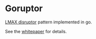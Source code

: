 # Goruptor

[LMAX disruptor](https://lmax-exchange.github.io/disruptor/) pattern implemented in go.

See the [whitepaper](https://lmax-exchange.github.io/disruptor/files/Disruptor-1.0.pdf) for details.
